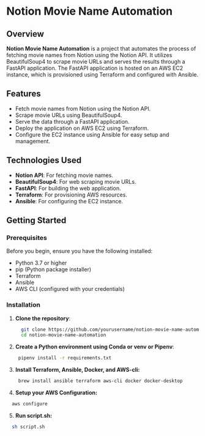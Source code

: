 # Notion Movie Name Automation



## Overview

**Notion Movie Name Automation** is a project that automates the process of fetching movie names from Notion using the Notion API. It utilizes BeautifulSoup4 to scrape movie URLs and serves the results through a FastAPI application. The FastAPI application is hosted on an AWS EC2 instance, which is provisioned using Terraform and configured with Ansible.

## Features

- Fetch movie names from Notion using the Notion API.
- Scrape movie URLs using BeautifulSoup4.
- Serve the data through a FastAPI application.
- Deploy the application on AWS EC2 using Terraform.
- Configure the EC2 instance using Ansible for easy setup and management.

## Technologies Used

- **Notion API**: For fetching movie names.
- **BeautifulSoup4**: For web scraping movie URLs.
- **FastAPI**: For building the web application.
- **Terraform**: For provisioning AWS resources.
- **Ansible**: For configuring the EC2 instance.

## Getting Started

### Prerequisites

Before you begin, ensure you have the following installed:

- Python 3.7 or higher
- pip (Python package installer)
- Terraform
- Ansible
- AWS CLI (configured with your credentials)

### Installation

1. **Clone the repository**:

   ```bash
     git clone https://github.com/yourusername/notion-movie-name-automation.git
     cd notion-movie-name-automation
    ```
2. **Create a Python environment using Conda or venv or Pipenv**:
   ```bash
    pipenv install -r requirements.txt
   ```
3. **Install Terraform, Ansible, Docker, and AWS-cli:**
   ```bash
    brew install ansible terraform aws-cli docker docker-desktop
   ```
4. **Setup your AWS Configuration:**
  ```bash
    aws configure
  ```
5. **Run script.sh:**
  ```bash
    sh script.sh
  ```

